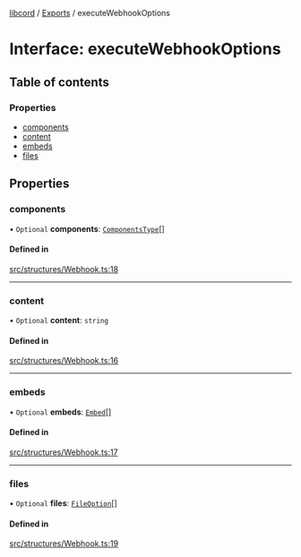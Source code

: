 [libcord](../README.md) / [Exports](../modules.md) / executeWebhookOptions

# Interface: executeWebhookOptions

## Table of contents

### Properties

- [components](executeWebhookOptions.md#components)
- [content](executeWebhookOptions.md#content)
- [embeds](executeWebhookOptions.md#embeds)
- [files](executeWebhookOptions.md#files)

## Properties

### components

• `Optional` **components**: [`ComponentsType`](../modules.md#componentstype)[]

#### Defined in

[src/structures/Webhook.ts:18](https://github.com/Libcord/libcord/blob/f2b4cca/src/structures/Webhook.ts#L18)

___

### content

• `Optional` **content**: `string`

#### Defined in

[src/structures/Webhook.ts:16](https://github.com/Libcord/libcord/blob/f2b4cca/src/structures/Webhook.ts#L16)

___

### embeds

• `Optional` **embeds**: [`Embed`](../classes/Embed.md)[]

#### Defined in

[src/structures/Webhook.ts:17](https://github.com/Libcord/libcord/blob/f2b4cca/src/structures/Webhook.ts#L17)

___

### files

• `Optional` **files**: [`FileOption`](FileOption.md)[]

#### Defined in

[src/structures/Webhook.ts:19](https://github.com/Libcord/libcord/blob/f2b4cca/src/structures/Webhook.ts#L19)
